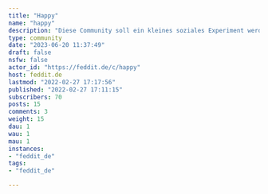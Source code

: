 ```yaml
---
title: "Happy" 
name: "happy"
description: "Diese Community soll ein kleines soziales Experiment werden. Sie ist als Ablenkung zu all den negativen Nachrichten gedacht und sollte deshalb nur Beiträge beinhalten, die euch und andere glücklich machen."
type: community
date: "2023-06-20 11:37:49"
draft: false
nsfw: false
actor_id: "https://feddit.de/c/happy"
host: feddit.de
lastmod: "2022-02-27 17:17:56"
published: "2022-02-27 17:11:15"
subscribers: 70
posts: 15
comments: 3
weight: 15
dau: 1
wau: 1
mau: 1
instances:
- "feddit_de"
tags: 
- "feddit_de"

---
```

